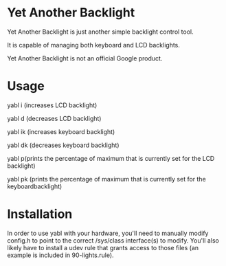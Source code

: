 # Yet Another Backlight

Yet Another Backlight is just another simple backlight control tool.

It is capable of managing both keyboard and LCD backlights.

Yet Another Backlight is not an official Google product.

# Usage

yabl i (increases LCD backlight)

yabl d (decreases LCD backlight)

yabl ik (increases keyboard backlight)

yabl dk (decreases keyboard backlight)

yabl p(prints the percentage of maximum that is currently set for the LCD
backlight)

yabl pk (prints the percentage of maximum that is currently set for the
keyboardbacklight)

# Installation

In order to use yabl with your hardware, you'll need to manually modify config.h
to point to the correct /sys/class interface(s) to modify. You'll also likely
have to install a udev rule that grants access to those files (an example is
included in 90-lights.rule).
